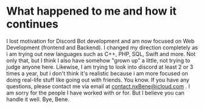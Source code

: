 
# What happened to me and how it continues

I lost motivation for Discord Bot development and am now focused on Web Development (frontend and Backend). I changed my direction completely as i am trying out new languages such as C++, PHP, SQL, Swift and more. Not only that, but I think I also have somehow "grown up" a little, not trying to judge anyone here. Likewise, I am trying to look into discord at least 2 or 3 times a year, but i don't think it's realistic because i am more focused on doing real-life stuff like going out with friends. You know. If you have any questions, please contact me via email at contact.nxBene@icloud.com . I am sorry for the people I have worked with or for. But I believe you can handle it well. 
Bye, Bene.
